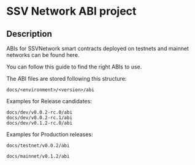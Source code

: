 # SSV Network ABI project


## Description

ABIs for SSVNetwork smart contracts deployed on testnets and mainnet networks can be found here.

You can follow this guide to find the right ABIs to use.

The ABI files are stored following this structure:

`docs/<environment>/<version>/abi`

Examples for Release candidates:

```
docs/dev/v0.0.2-rc.0/abi
docs/dev/v0.0.2-rc.1/abi
docs/dev/v0.1.2-rc.0/abi
```
Examples for Production releases:

```
docs/testnet/v0.0.2/abi

docs/mainnet/v0.1.2/abi
```
